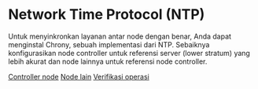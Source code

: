 # Network Time Protocol (NTP)
   
Untuk menyinkronkan layanan antar node dengan benar, Anda dapat menginstal Chrony, sebuah implementasi dari NTP. Sebaiknya konfigurasikan node controller untuk referensi server (lower stratum) yang lebih akurat dan node lainnya untuk referensi node controller.

<a href="https://docs.openstack.org/id/install-guide/environment-ntp-controller.html">Controller node</a>
<a href="https://docs.openstack.org/id/install-guide/environment-ntp-other.html">Node lain</a>
<a href="https://docs.openstack.org/id/install-guide/environment-ntp-verify.html">Verifikasi operasi</a>
